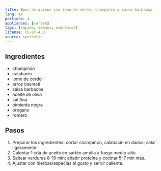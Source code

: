```yaml
---
title: Bowl de quinoa con lomo de cerdo, champiñón y salsa barbacoa
lang: es
portions: 4
appliances: [sartén]
tags: [rápido, semana, económico]
license: CC-BY-4.0
source: synthetic
---
```

## Ingredientes
- champiñón
- calabacín
- lomo de cerdo
- arroz basmati
- salsa barbacoa
- aceite de oliva
- sal fina
- pimienta negra
- orégano
- romero

## Pasos
1. Preparar los ingredientes: cortar champiñón, calabacín en dados; salar ligeramente.
2. Calentar 1 cda de aceite en sartén amplia a fuego medio-alto.
3. Saltear verduras 8–10 min; añadir proteína y cocinar 5–7 min más.
4. Ajustar con hierbas/especias al gusto y servir caliente.
